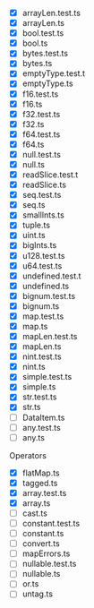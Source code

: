 - [x] arrayLen.test.ts
- [x] arrayLen.ts
- [x] bool.test.ts
- [x] bool.ts
- [x] bytes.test.ts
- [x] bytes.ts
- [x] emptyType.test.t
- [x] emptyType.ts
- [x] f16.test.ts
- [x] f16.ts
- [x] f32.test.ts
- [x] f32.ts
- [x] f64.test.ts
- [x] f64.ts
- [x] null.test.ts
- [x] null.ts
- [x] readSlice.test.t
- [x] readSlice.ts
- [x] seq.test.ts
- [x] seq.ts
- [x] smallInts.ts
- [x] tuple.ts
- [x] uint.ts
- [x] bigInts.ts
- [x] u128.test.ts
- [x] u64.test.ts
- [x] undefined.test.t
- [x] undefined.ts
- [x] bignum.test.ts
- [x] bignum.ts
- [x] map.test.ts
- [x] map.ts
- [x] mapLen.test.ts
- [x] mapLen.ts
- [x] nint.test.ts
- [x] nint.ts
- [x] simple.test.ts
- [x] simple.ts
- [x] str.test.ts
- [x] str.ts
- [ ] DataItem.ts
- [ ] any.test.ts
- [ ] any.ts

Operators

- [x] flatMap.ts
- [x] tagged.ts
- [x] array.test.ts
- [x] array.ts
- [ ] cast.ts
- [ ] constant.test.ts
- [ ] constant.ts
- [ ] convert.ts
- [ ] mapErrors.ts
- [ ] nullable.test.ts
- [ ] nullable.ts
- [ ] or.ts
- [ ] untag.ts